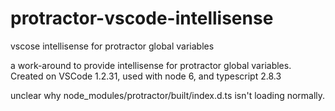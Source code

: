 # protractor-vscode-intellisense

vscose intellisense for protractor global variables



a work-around to provide intellisense for protractor global variables.  Created on VSCode 1.2.31, used with node 6, and typescript 2.8.3

unclear why node_modules/protractor/built/index.d.ts isn't loading normally.
